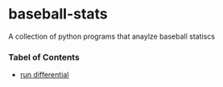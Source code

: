 # baseball-stats

<p> A collection of python programs that anaylze baseball statiscs </P>

### Tabel of Contents 

- [run differential](https://github.com/Btlyons1/baseball-stats/tree/master/run-diff)
